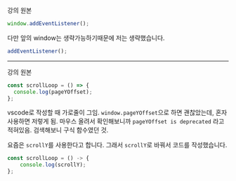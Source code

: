 강의 원본

```js
window.addEventListener();
```

다만 앞의 window는 생략가능하기때문에 저는 생략했습니다.

```js
addEventListener();
```

---

강의 원본

```js
const scrollLoop = () => {
  console.log(pageYOffset);
};
```

vscode로 작성할 때 가로줄이 그임. `window.pageYOffset`으로 하면 괜찮았는데, 혼자 사용하면 저렇게 됨.
마우스 올려서 확인해보니까 `pageYOffset is deprecated` 라고 적혀있음. 검색해보니 구식 함수였던 것.

요즘은 `scrollY`를 사용한다고 합니다. 그래서 `scrollY`로 바꿔서 코드를 작성했습니다.

```js
const scrollLoop = () -> {
    console.log(scrollY);
};
```
